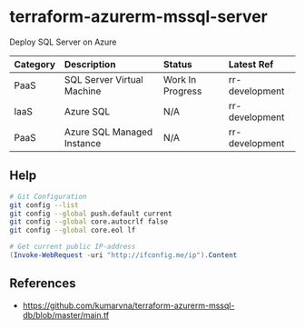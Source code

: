 # terraform-azurerm-mssql-server

Deploy SQL Server on Azure

| Category | Description                | Status           | Latest Ref     | 
| :--      | :--                        | :--              | :--            |
| PaaS     | SQL Server Virtual Machine | Work In Progress | rr-development |
| IaaS     | Azure SQL                  | N/A              | rr-development |
| PaaS     | Azure SQL Managed Instance | N/A              | rr-development |


## Help

```bash
# Git Configuration
git config --list
git config --global push.default current
git config --global core.autocrlf false
git config --global core.eol lf
```

```powershell
# Get current public IP-address
(Invoke-WebRequest -uri "http://ifconfig.me/ip").Content
```
## References

* https://github.com/kumarvna/terraform-azurerm-mssql-db/blob/master/main.tf

